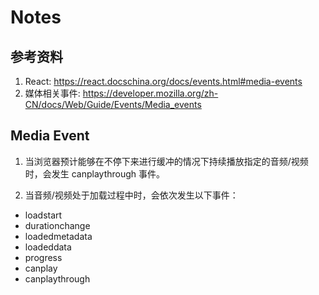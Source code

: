 # Notes

## 参考资料

1. React: https://react.docschina.org/docs/events.html#media-events
2. 媒体相关事件: https://developer.mozilla.org/zh-CN/docs/Web/Guide/Events/Media_events

## Media Event

1. 当浏览器预计能够在不停下来进行缓冲的情况下持续播放指定的音频/视频时，会发生 canplaythrough 事件。

2. 当音频/视频处于加载过程中时，会依次发生以下事件：

- loadstart
- durationchange
- loadedmetadata
- loadeddata
- progress
- canplay
- canplaythrough
